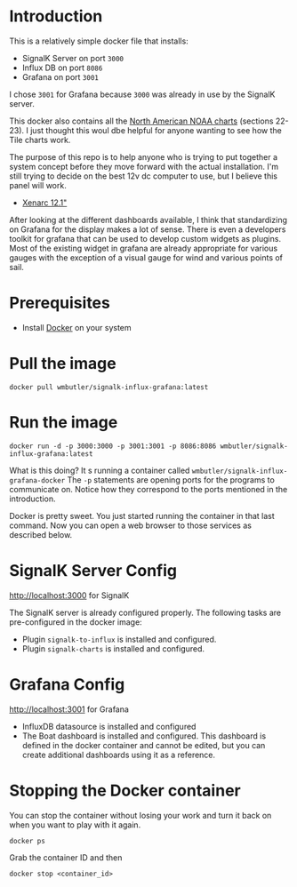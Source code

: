 # Introduction
This is a relatively simple docker file that installs:

- SignalK Server on port `3000`
- Influx DB on port `8086`
- Grafana on port `3001`

I chose `3001` for Grafana because `3000` was already in use by the SignalK server.

This docker also contains all the [North American NOAA charts](https://github.com/vokkim/noaa-nautical-charts) (sections 22-23). I just thought this woul dbe helpful for anyone wanting to see how the Tile charts work.

The purpose of this repo is to help anyone who is trying to put together a system concept before they move forward with the actual installation. I'm still trying to decide on the best 12v dc computer to use, but I believe this panel will work.

- [Xenarc 12.1"](https://www.bhphotovideo.com/c/product/1542413-REG/xenarc_1219gns_12_1_sunlight_readable_hdmi_sdi_video.html)

After looking at the different dashboards available, I think that standardizing on Grafana for the display makes a lot of sense. There is even a developers toolkit for grafana that can be used to develop custom widgets as plugins. Most of the existing widget in grafana are already appropriate for various gauges with the exception of a visual gauge for wind and various points of sail.

# Prerequisites
- Install [Docker](https://www.docker.com/get-started) on your system

# Pull the image

```
docker pull wmbutler/signalk-influx-grafana:latest
```
# Run the image

```
docker run -d -p 3000:3000 -p 3001:3001 -p 8086:8086 wmbutler/signalk-influx-grafana:latest
```

What is this doing? It
s running a container called `wmbutler/signalk-influx-grafana-docker` The `-p` statements are opening ports for the programs to communicate on. Notice how they correspond to the ports mentioned in the introduction.

Docker is pretty sweet. You just started running the container in that last command. Now you can open a web browser to those services as described below.

# SignalK Server Config

[http://localhost:3000](http://localhost:3000) for SignalK

The SignalK server is already configured properly. The following tasks are pre-configured in the docker image:

- Plugin `signalk-to-influx` is installed and configured.
- Plugin `signalk-charts` is installed and configured.

# Grafana Config

[http://localhost:3001](http://localhost:3001) for Grafana

- InfluxDB datasource is installed and configured
- The Boat dashboard is installed and configured. This dashboard is defined in the docker container and cannot be edited, but you can create additional dashboards using it as a reference.

# Stopping the Docker container

You can stop the container without losing your work and turn it back on when you want to play with it again.

```
docker ps
```
Grab the container ID and then

```
docker stop <container_id>
```
